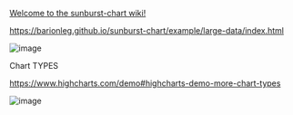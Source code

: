 [Welcome to the sunburst-chart wiki!
](https://github.com/barionleg/sunburst-chart/wiki)

https://barionleg.github.io/sunburst-chart/example/large-data/index.html

![image](https://github.com/barionleg/sunburst-chart/assets/102619282/bd217d50-486c-4d03-8b10-597365d3f3ed)

Chart TYPES

https://www.highcharts.com/demo#highcharts-demo-more-chart-types

![image](https://github.com/barionleg/sunburst-chart/assets/102619282/454b12b3-6b78-4b24-b511-653836c0b7b8)
